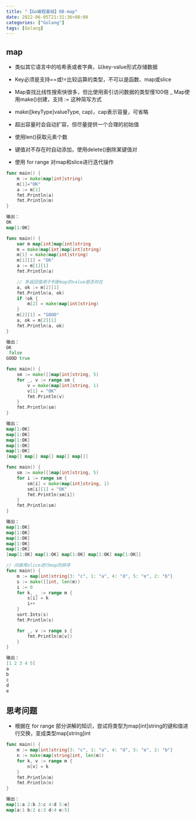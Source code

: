 ```yaml
---
title: "【Go编程基础】08-map"
date: 2022-06-05T21:31:36+08:00
categories: ["Golang"]
tags: [Golang]
---
```

## map
- 类似其它语言中的哈希表或者字典，以key-value形式存储数据
- Key必须是支持==或!=比较运算的类型，不可以是函数、map或slice
- Map查找比线性搜索快很多，但比使用索引访问数据的类型慢100倍
_ Map使用make()创建，支持 := 这种简写方式

- make([keyType]valueType, cap)，cap表示容量，可省略
- 超出容量时会自动扩容，但尽量提供一个合理的初始值
- 使用len()获取元素个数

- 键值对不存在时自动添加，使用delete()删除某键值对
- 使用 for range 对map和slice进行迭代操作

```go
func main() {
	m := make(map[int]string)
	m[1]="OK"
	a := m[1]
	fmt.Println(a)
	fmt.Println(m)
}

输出：
OK
map[1:OK]
```

```go
func main() {
	var m map[int]map[int]string
	m = make(map[int]map[int]string)
	m[1] = make(map[int]string)
	m[1][1] = "OK"
	a := m[1][1]
	fmt.Println(a)

	// 多返回值用于判断map的value是否存在
	a, ok := m[2][1]
	fmt.Println(a, ok)
	if !ok {
		m[2] = make(map[int]string)
	}
	m[2][1] = "GOOD"
	a, ok = m[2][1]
	fmt.Println(a, ok)
}

输出：
OK
 false
GOOD true
```

```go
func main() {
	sm := make([]map[int]string, 5)
	for _, v := range sm {
		v = make(map[int]string, 1)
		v[1] = "OK"
		fmt.Println(v)
	}
	fmt.Println(sm)
}

输出：
map[1:OK]
map[1:OK]
map[1:OK]
map[1:OK]
map[1:OK]
[map[] map[] map[] map[] map[]]
```

```go
func main() {
	sm := make([]map[int]string, 5)
	for i := range sm {
		sm[i] = make(map[int]string, 1)
		sm[i][1] = "OK"
		fmt.Println(sm[i])
	}
	fmt.Println(sm)
}

输出：
map[1:OK]
map[1:OK]
map[1:OK]
map[1:OK]
map[1:OK]
[map[1:OK] map[1:OK] map[1:OK] map[1:OK] map[1:OK]]
```

```go
// 间接用slice进行map的排序
func main() {
	m := map[int]string{3: "c", 1: "a", 4: "d", 5: "e", 2: "b"}
	s := make([]int, len(m))
	i := 0
	for k, _ := range m {
		s[i] = k
		i++
	}
	sort.Ints(s)
	fmt.Println(s)

	for _, v := range s {
		fmt.Println(m[v])
	}
}

输出：
[1 2 3 4 5]
a
b
c
d
e
```

## 思考问题
- 根据在 for range 部分讲解的知识，尝试将类型为map[int]string的键和值进行交换，变成类型map[string]int

```go
func main() {
	m := map[int]string{3: "c", 1: "a", 4: "d", 5: "e", 2: "b"}
	n := make(map[string]int, len(m))
	for k, v := range m {
		n[v] = k
	}
	fmt.Println(m)
	fmt.Println(n)
}

输出：
map[1:a 2:b 3:c 4:d 5:e]
map[a:1 b:2 c:3 d:4 e:5]
```
